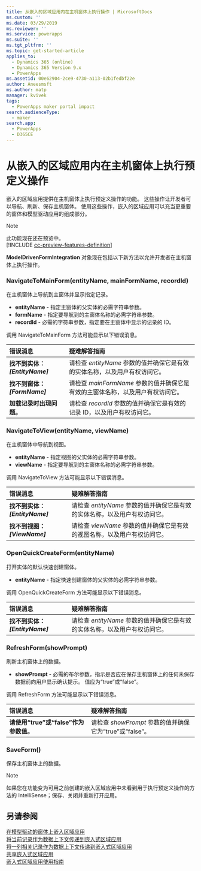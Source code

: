 ```yaml
---
title: 从嵌入的区域应用内在主机窗体上执行操作 | MicrosoftDocs
ms.custom: ''
ms.date: 03/29/2019
ms.reviewer: ''
ms.service: powerapps
ms.suite: ''
ms.tgt_pltfrm: ''
ms.topic: get-started-article
applies_to:
  - Dynamics 365 (online)
  - Dynamics 365 Version 9.x
  - PowerApps
ms.assetid: 00e62904-2ce9-4730-a113-02b1fedbf22e
author: Aneesmsft
ms.author: matp
manager: kvivek
tags:
  - PowerApps maker portal impact
search.audienceType:
  - maker
search.app:
  - PowerApps
  - D365CE
---
```

# <a name="perform-predefined-actions-on-the-host-form-from-within-an-embedded-canvas-app"></a>从嵌入的区域应用内在主机窗体上执行预定义操作
嵌入的区域应用提供在主机窗体上执行预定义操作的功能。 这些操作让开发者可以导航、刷新、保存主机窗体。 使用这些操作，嵌入的区域应用可以充当更重要的窗体和模型驱动应用的组成部分。  

> [!NOTE]
> 此功能现在还在预览中。 <br />
> [!INCLUDE [cc-preview-features-definition](../../includes/cc-preview-features-definition.md)] 

**ModelDrivenFormIntegration** 对象现在包括以下新方法以允许开发者在主机窗体上执行操作。  
  
### <a name="navigatetomainformentityname-mainformname-recordid"></a>NavigateToMainForm(entityName, mainFormName, recordId)
在主机窗体上导航到主窗体并显示指定记录。  
* **entityName** - 指定主窗体的父实体的必需字符串参数。  
* **formName** - 指定要导航到的主窗体名称的必需字符串参数。  
* **recordId** - 必需的字符串参数，指定要在主窗体中显示的记录的 ID。  
 
调用 NavigateToMainForm 方法可能显示以下错误消息。
  
| 错误消息 | 疑难解答指南 |
|:--------------|:-------------------------|
|**找不到实体：*[EntityName]*** | 请检查 *entityName* 参数的值并确保它是有效的实体名称，以及用户有权访问它。 |
|**找不到窗体：*[FormName]*** | 请检查 *mainFormName* 参数的值并确保它是有效的主窗体名称，以及用户有权访问它。 |
|**加载记录时出现问题。** | 请检查 *recordId* 参数的值并确保它是有效的记录 ID，以及用户有权访问它。 |
  
  
### <a name="navigatetoviewentityname-viewname"></a>NavigateToView(entityName, viewName)
在主机窗体中导航到视图。  
* **entityName** - 指定视图的父实体的必需字符串参数。  
* **viewName** - 指定要导航到的主窗体名称的必需字符串参数。  
 
调用 NavigateToView 方法可能显示以下错误消息。
  
| 错误消息 | 疑难解答指南 |
|:--------------|:-------------------------|
|**找不到实体：*[EntityName]*** | 请检查 *entityName* 参数的值并确保它是有效的实体名称，以及用户有权访问它。 |
|**找不到视图：*[ViewName]*** | 请检查 *viewName* 参数的值并确保它是有效的视图名称，以及用户有权访问它。 |
  
  
### <a name="openquickcreateformentityname"></a>OpenQuickCreateForm(entityName)  
打开实体的默认快速创建窗体。  
* **entityName** - 指定快速创建窗体的父实体的必需字符串参数。  
 
调用 OpenQuickCreateForm 方法可能显示以下错误消息。
  
| 错误消息 | 疑难解答指南 |
|:--------------|:-------------------------|
|**找不到实体：*[EntityName]*** | 请检查 *entityName* 参数的值并确保它是有效的实体名称，以及用户有权访问它。 |
  
  
### <a name="refreshformshowprompt"></a>RefreshForm(showPrompt)  
刷新主机窗体上的数据。  
* **showPrompt** - 必需的布尔参数，指示是否应在保存主机窗体上的任何未保存数据前向用户显示确认提示。 值应为“true”或“false”。
 
调用 RefreshForm 方法可能显示以下错误消息。
  
| 错误消息 | 疑难解答指南 |
|:--------------|:-------------------------|
|**请使用“true”或“false”作为参数值。** | 请检查 *showPrompt* 参数的值并确保它为“true”或“false”。 |
  
  
### <a name="saveform"></a>SaveForm()  
保存主机窗体上的数据。  


> [!NOTE]
> 如果您在功能变为可用之前创建的嵌入区域应用中未看到用于执行预定义操作的方法的 IntelliSense；保存、关闭并重新打开应用。 

## <a name="see-also"></a>另请参阅
[在模型驱动的窗体上嵌入区域应用](embed-canvas-app-in-form.md) <br />
[将当前记录作为数据上下文传递到嵌入式区域应用](pass-current-embedded-canvas-app.md) <br />
[将一列相关记录作为数据上下文传递到嵌入式区域应用](pass-related-embedded-canvas-app.md) <br />
[共享嵌入式区域应用](share-embedded-canvas-app.md) <br />
[嵌入式区域应用使用指南](embedded-canvas-app-guidelines.md)
